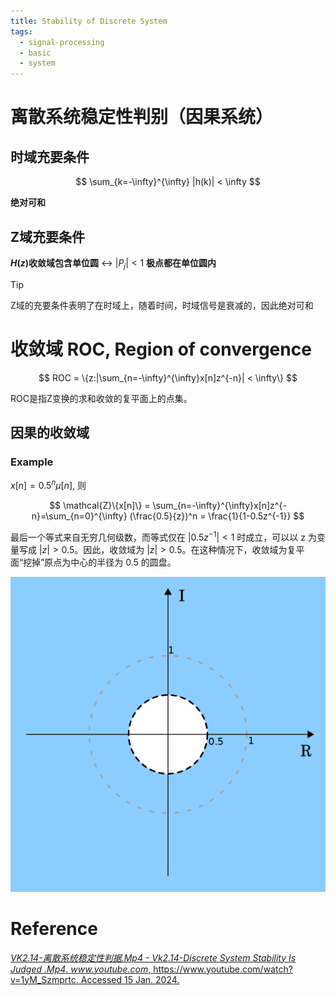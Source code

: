 ```yaml
---
title: Stability of Discrete System
tags:
  - signal-processing
  - basic
  - system
---
```

# 离散系统稳定性判别（因果系统）

## 时域充要条件

$$
\sum_{k=-\infty}^{\infty} |h(k)| < \infty
$$

**绝对可和**


## Z域充要条件

**$H(z)$收敛域包含单位圆** $\leftrightarrow$ $|P_j| < 1$ **极点都在单位圆内**


> [!tip] 
> Z域的充要条件表明了在时域上，随着时间，时域信号是衰减的，因此绝对可和 


# 收敛域 ROC, Region of convergence


$$
ROC = \{z:|\sum_{n=-\infty}^{\infty}x[n]z^{-n}| < \infty\}
$$

ROC是指Z变换的求和收敛的复平面上的点集。

## 因果的收敛域

### Example

$x[n]={0.5}^n\mu[n]$, 则

$$
\mathcal{Z}\{x[n]\} = \sum_{n=-\infty}^{\infty}x[n]z^{-n}=\sum_{n=0}^{\infty} (\frac{0.5}{z})^n = \frac{1}{1-0.5z^{-1}}
$$

最后一个等式来自无穷几何级数，而等式仅在 $|0.5z^{−1}| < 1$ 时成立，可以以 z 为变量写成 $|z| > 0.5$。因此，收敛域为 $|z| > 0.5$。在这种情况下，收敛域为复平面“挖掉”原点为中心的半径为 0.5 的圆盘。

![](signal_processing/basic_knowledge/attachments/Pasted%20image%2020240115112204.png)



# Reference

[_VK2.14-离散系统稳定性判据.Mp4 - Vk2.14-Discrete System Stability Is Judged .Mp4_. _www.youtube.com_, https://www.youtube.com/watch?v=1yM_Szmprtc. Accessed 15 Jan. 2024.](https://www.youtube.com/watch?v=1yM_Szmprtc)
